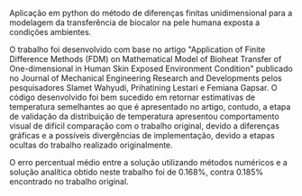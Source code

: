 Aplicação em python do método de diferenças finitas unidimensional para a modelagem da transferência de biocalor na pele humana exposta a condições ambientes. 

O trabalho foi desenvolvido com base no artigo "Application of Finite Difference Methods (FDM) on Mathematical Model of Bioheat Transfer of One-dimensional in 
Human Skin Exposed Environment Condition" publicado no Journal of Mechanical Engineering Research and Developments pelos pesquisadores Slamet Wahyudi, 
Prihatining Lestari e Femiana Gapsar. O código desenvolvido foi bem sucedido em retornar estimativas de temperatura semelhantes ao que é apresentado no artigo,
contudo, a etapa de validação da distribuição de temperatura apresentou comportamento visual de difícil comparação com o trabalho original, devido a diferenças
gráficas e a possíveis divergências de implementação, devido a etapas ocultas do trabalho realizado originalmente. 

O erro percentual médio entre a solução utilizando métodos numéricos e a solução analítica obtido neste trabalho foi de 0.168%, contra 0.185% encontrado no trabalho
original. 
